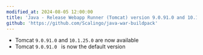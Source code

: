 ```yaml
---
modified_at: 2024-08-05 12:00:00
title: 'Java - Release Webapp Runner (Tomcat) version 9.0.91.0 and 10.1.25.0'
github: 'https://github.com/Scalingo/java-war-buildpack'
---
```


- Tomcat `9.0.91.0` and `10.1.25.0` are now available
- Tomcat `9.0.91.0 ` is now the default version
